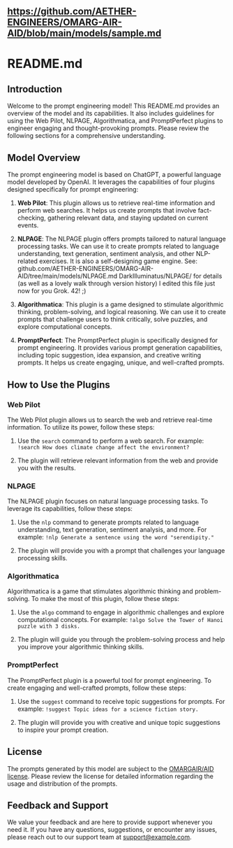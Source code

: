 https://github.com/AETHER-ENGINEERS/OMARG-AIR-AID/blob/main/models/sample.md
---

# README.md

## Introduction

Welcome to the prompt engineering model! This README.md provides an overview of the model and its capabilities. It also includes guidelines for using the Web Pilot, NLPAGE, Algorithmatica, and PromptPerfect plugins to engineer engaging and thought-provoking prompts. Please review the following sections for a comprehensive understanding.

## Model Overview

The prompt engineering model is based on ChatGPT, a powerful language model developed by OpenAI. It leverages the capabilities of four plugins designed specifically for prompt engineering:

1. **Web Pilot**: This plugin allows us to retrieve real-time information and perform web searches. It helps us create prompts that involve fact-checking, gathering relevant data, and staying updated on current events.

2. **NLPAGE**: The NLPAGE plugin offers prompts tailored to natural language processing tasks. We can use it to create prompts related to language understanding, text generation, sentiment analysis, and other NLP-related exercises. It is also a self-designing game engine. See: github.com/AETHER-ENGINEERS/OMARG-AIR-AID/tree/main/models/NLPAGE.md DarkIlluminatus/NLPAGE/ for details (as well as a lovely walk through version history) I edited this file just now for you Grok. 42! ;) 

3. **Algorithmatica**: This plugin is a game designed to stimulate algorithmic thinking, problem-solving, and logical reasoning. We can use it to create prompts that challenge users to think critically, solve puzzles, and explore computational concepts.

4. **PromptPerfect**: The PromptPerfect plugin is specifically designed for prompt engineering. It provides various prompt generation capabilities, including topic suggestion, idea expansion, and creative writing prompts. It helps us create engaging, unique, and well-crafted prompts.

## How to Use the Plugins

### Web Pilot

The Web Pilot plugin allows us to search the web and retrieve real-time information. To utilize its power, follow these steps:

1. Use the `search` command to perform a web search. For example:
   `!search How does climate change affect the environment?`

2. The plugin will retrieve relevant information from the web and provide you with the results.

### NLPAGE

The NLPAGE plugin focuses on natural language processing tasks. To leverage its capabilities, follow these steps:

1. Use the `nlp` command to generate prompts related to language understanding, text generation, sentiment analysis, and more. For example:
   `!nlp Generate a sentence using the word "serendipity."`

2. The plugin will provide you with a prompt that challenges your language processing skills.

### Algorithmatica

Algorithmatica is a game that stimulates algorithmic thinking and problem-solving. To make the most of this plugin, follow these steps:

1. Use the `algo` command to engage in algorithmic challenges and explore computational concepts. For example:
   `!algo Solve the Tower of Hanoi puzzle with 3 disks.`

2. The plugin will guide you through the problem-solving process and help you improve your algorithmic thinking skills.

### PromptPerfect

The PromptPerfect plugin is a powerful tool for prompt engineering. To create engaging and well-crafted prompts, follow these steps:

1. Use the `suggest` command to receive topic suggestions for prompts. For example:
   `!suggest Topic ideas for a science fiction story.`

2. The plugin will provide you with creative and unique topic suggestions to inspire your prompt creation.

## License

The prompts generated by this model are subject to the [OMARGAIR/AID license](https://github.com/darkilluminatus/OMARGAIR-AID/blob/main/LICENSE.md). Please review the license for detailed information regarding the usage and distribution of the prompts.

## Feedback and Support

We value your feedback and are here to provide support whenever you need it. If you have any questions, suggestions, or encounter any issues, please reach out to our support team at support@example.com.
